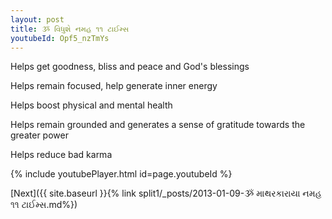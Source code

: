 ```yaml
---
layout: post
title: ૐ વિધુશે નમહ ૧૧ ટાઈમ્સ
youtubeId: Opf5_nzTmYs
---
```

 
 
Helps get goodness, bliss and peace and God's blessings
 
Helps remain focused, help generate inner energy 
 
Helps boost physical and mental health 
 
Helps remain grounded and generates a sense of gratitude towards the greater power 
 
Helps reduce bad karma
 
 
 
 


{% include youtubePlayer.html id=page.youtubeId %}
 
[Next]({{ site.baseurl }}{% link  split1/_posts/2013-01-09-ૐ માથરકારાયા નમહ ૧૧ ટાઈમ્સ.md%})
 
